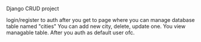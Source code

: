 Django CRUD project

login/register to auth
after you get to page where you can manage database table named "cities"
You can add new city, delete, update one. You view managable table. After you auth as default user ofc.

